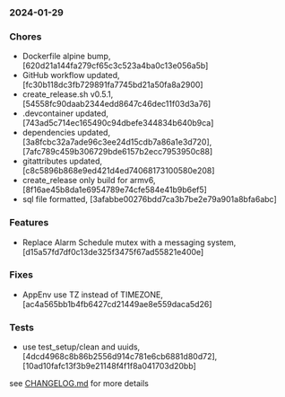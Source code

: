 ### 2024-01-29

### Chores
+ Dockerfile alpine bump, [620d21a144fa279cf65c3c523a4ba0c13e056a5b]
+ GitHub workflow updated, [fc30b118dc3fb729891fa7745bd21a50fa8a2900]
+ create_release.sh v0.5.1, [54558fc90daab2344edd8647c46dec11f03d3a76]
+ .devcontainer updated, [743ad5c714ec165490c94dbefe344834b640b9ca]
+ dependencies updated, [3a8fcbc32a7ade96c3ee24d15cdb7a86a1e3d720], [7afc789c459b306729bde6157b2ecc7953950c88]
+ gitattributes updated, [c8c5896b868e9ed421d4ed74068173100580e208]
+ create_release only build for armv6, [8f16ae45b8da1e6954789e74cfe584e41b9b6ef5]
+ sql file formatted, [3afabbe00276bdd7ca3b7be2e79a901a8bfa6abc]

### Features
+ Replace Alarm Schedule mutex with a messaging system, [d15a57fd7df0c13de325f3475f67ad55821e400e]

### Fixes
+ AppEnv use TZ instead of TIMEZONE, [ac4a565bb1b4fb6427cd21449ae8e559daca5d26]

### Tests
+ use test_setup/clean and uuids, [4dcd4968c8b86b2556d914c781e6cb6881d80d72], [10ad10fafc13f3b9e21148f4f1f8a041703d20bb]

see <a href='https://github.com/mrjackwills/belugasnooze_pi/blob/main/CHANGELOG.md'>CHANGELOG.md</a> for more details
